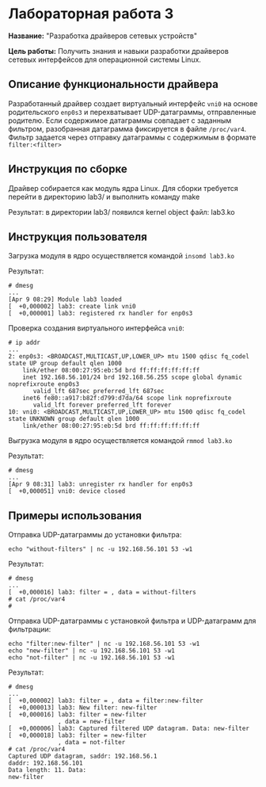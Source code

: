 # Лабораторная работа 3

**Название:** "Разработка драйверов сетевых устройств"

**Цель работы:** Получить знания и навыки разработки драйверов сетевых интерфейсов для операционной системы Linux.

## Описание функциональности драйвера

Разработанный драйвер создает виртуальный интерфейс `vni0` на основе родительского `enp0s3` и перехватывает UDP-датаграммы, отправленные родителю. Если содержимое датаграммы совпадает с заданным фильтром, разобранная датаграмма фиксируется в файле `/proc/var4`. Фильтр задается через отправку датаграммы с содержимым в формате `filter:<filter>`

## Инструкция по сборке

Драйвер собирается как модуль ядра Linux. Для сборки требуется перейти в директорию lab3/ и выполнить команду make

Результат: в директории lab3/ появился kernel object файл: lab3.ko

## Инструкция пользователя

Загрузка модуля в ядро осуществляется командой `insomd lab3.ko`

Результат:

```
# dmesg
...
[Apr 9 08:29] Module lab3 loaded
[  +0,000002] lab3: create link vni0
[  +0,000001] lab3: registered rx handler for enp0s3
```

Проверка создания виртуального интерфейса `vni0`:

```
# ip addr
...
2: enp0s3: <BROADCAST,MULTICAST,UP,LOWER_UP> mtu 1500 qdisc fq_codel state UP group default qlen 1000
    link/ether 08:00:27:95:eb:5d brd ff:ff:ff:ff:ff:ff
    inet 192.168.56.101/24 brd 192.168.56.255 scope global dynamic noprefixroute enp0s3
       valid_lft 687sec preferred_lft 687sec
    inet6 fe80::a917:b82f:d799:d7da/64 scope link noprefixroute 
       valid_lft forever preferred_lft forever
10: vni0: <BROADCAST,MULTICAST,UP,LOWER_UP> mtu 1500 qdisc fq_codel state UNKNOWN group default qlen 1000
    link/ether 08:00:27:95:eb:5d brd ff:ff:ff:ff:ff:ff
```

Выгрузка модуля в ядро осуществляется командой `rmmod lab3.ko`

Результат:

```
# dmesg
...
[Apr 9 08:31] lab3: unregister rx handler for enp0s3
[  +0,000051] vni0: device closed
```

## Примеры использования

Отправка UDP-датаграммы до установки фильтра:
```
echo "without-filters" | nc -u 192.168.56.101 53 -w1
```
Результат:
```
# dmesg
...
[  +0,000016] lab3: filter = , data = without-filters
# cat /proc/var4
#
```
Отправка UDP-датаграммы c установкой фильтра и UDP-датаграмм для фильтрации:
```
echo "filter:new-filter" | nc -u 192.168.56.101 53 -w1
echo "new-filter" | nc -u 192.168.56.101 53 -w1
echo "not-filter" | nc -u 192.168.56.101 53 -w1
```
Результат:
```
# dmesg
...
[  +0,000002] lab3: filter = , data = filter:new-filter
[  +0,000013] lab3: New filter: new-filter
[  +0,000016] lab3: filter = new-filter
              , data = new-filter
[  +0,000006] lab3: Captured filtered UDP datagram. Data: new-filter
[  +0,000018] lab3: filter = new-filter
              , data = not-filter
# cat /proc/var4
Captured UDP datagram, saddr: 192.168.56.1
daddr: 192.168.56.101
Data length: 11. Data:
new-filter
```
